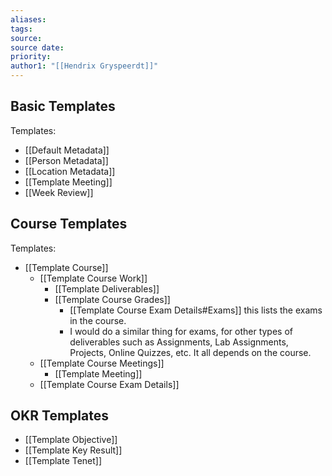```yaml
---
aliases: 
tags: 
source: 
source date: 
priority: 
author1: "[[Hendrix Gryspeerdt]]"
---
```


## Basic Templates
Templates:
- [[Default Metadata]]
- [[Person Metadata]]
- [[Location Metadata]]
- [[Template Meeting]]
- [[Week Review]]

## Course Templates
Templates:
- [[Template Course]]
    - [[Template Course Work]]
        - [[Template Deliverables]]
        - [[Template Course Grades]]
            - [[Template Course Exam Details#Exams]] this lists the exams in the course.
            - I would do a similar thing for exams, for other types of deliverables such as Assignments, Lab Assignments, Projects, Online Quizzes, etc. It all depends on the course.
    - [[Template Course Meetings]]
        - [[Template Meeting]]
    - [[Template Course Exam Details]]

## OKR Templates
- [[Template Objective]]
- [[Template Key Result]]
- [[Template Tenet]]